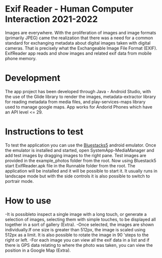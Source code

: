 # Exif Reader - Human Computer Interaction 2021-2022

Images are everywhere. With the proliferation of images and image formats (primarily JPEG) came the realization that there was a need for a common standard for exchanging metadata about digital images taken with digital cameras. That is precisely what the Exchangeable Image File Format (EXIF). ExifReader app reads and show images and related exif data from mobile phone memory. 

# Development 

The app project has been developed through Java - Android Studio, with the use of the Glide library 
to render the images, metadata-extractor library for reading metadata from media files, and play-services-maps library  
used to manage google maps. App works for Andorid Phones which have an API level &lt;= 29. 

# Instructions to test

To test the application you can use the [Bluestacks5](https://www.bluestacks.com/it/bluestacks-5.html?utm_source=Google&utm_medium=CPC&utm_campaign=aw-ded-it-bluestacks5-brand&gclid=Cj0KCQjwgYSTBhDKARIsAB8Kukv6lIO4Esdp5ZpGA3nBb2DJ2SCUnL7L5R9tGbmQgvDjeF3x3Fuma88aAuO9EALw_wcB) android emulator. 
Once the emulator is installed and started, open SystemApp-MediaManager and add test images by dragging images to the right pane. Test images are provided in the example_photos folder from the root. Now using Bluestack5 start ExifReader.apk file in the Runnable folder from the root. The application will be installed and it will be possible to start it. It usually runs in landscape mode but with the side controls it is also possible to switch to portrair mode.

# How to use 

-It is possibleto inspect a single image with a long touch, or generate a selection of images, selecting them with simple touches, to be displayed all together in a sort of gallery (Extra).
-Once selected, the images are shown individually.If one size is greater than 512px, the image is scaled using 512px as a limit. It is also possible to rotate the image in 90 'steps to the right or left.
-For each image you can view all the exif data in a list and if there is GPS data relating to where the photo was taken, you can view the position in a Google Map (Extra).
